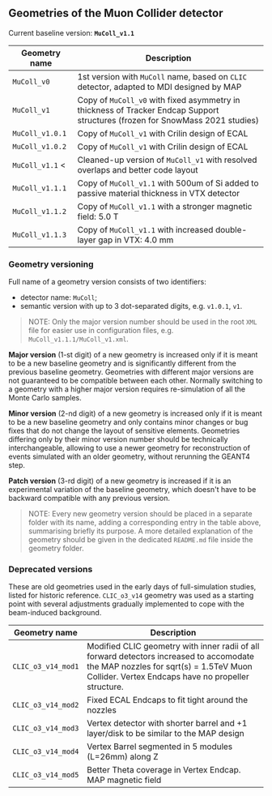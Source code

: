 ## Geometries of the Muon Collider detector

Current baseline version: **`MuColl_v1.1`**

| Geometry name             | Description |
|---------------------------|-------------|
| `MuColl_v0`               | 1st version with `MuColl` name, based on `CLIC` detector, adapted to MDI designed by MAP |
| `MuColl_v1`               | Copy of `MuColl_v0` with fixed asymmetry in thickness of Tracker Endcap Support structures (frozen for SnowMass 2021 studies) |
| `MuColl_v1.0.1`           | Copy of `MuColl_v1` with Crilin design of ECAL |
| `MuColl_v1.0.2`           | Copy of `MuColl_v1` with Crilin design of ECAL |
| `MuColl_v1.1` <           | Cleaned-up version of `MuColl_v1` with resolved overlaps and better code layout |
| `MuColl_v1.1.1`           | Copy of `MuColl_v1.1` with 500um of Si added to passive material thickness in VTX detector |
| `MuColl_v1.1.2`           | Copy of `MuColl_v1.1` with a stronger magnetic field: 5.0 T |
| `MuColl_v1.1.3`           | Copy of `MuColl_v1.1` with increased double-layer gap in VTX: 4.0 mm |


### Geometry versioning

Full name of a geometry version consists of two identifiers:
* detector name: `MuColl`;
* semantic version with up to 3 dot-separated digits, e.g. `v1.0.1`, `v1`.

> NOTE: Only the major version number should be used in the root `XML` file for easier use in configuration files, e.g. `MuColl_v1.1.1/MuColl_v1.xml`.

**Major version** (1-st digit) of a new geometry is increased only if it is meant to be a new baseline geometry and is significantly different from the previous baseline geometry.
Geometries with different major versions are not guaranteed to be compatible between each other.
Normally switching to a geometry with a higher major version requires re-simulation of all the Monte Carlo samples.

**Minor version** (2-nd digit) of a new geometry is increased only if it is meant to be a new baseline geometry and only contains minor changes or bug fixes that do not change the layout of sensitive elements.
Geometries differing only by their minor version number should be technically interchangeable, allowing to use a newer geometry for reconstruction of events simulated with an older geometry, without rerunning the GEANT4 step.

**Patch version** (3-rd digit) of a new geometry is increased if it is an experimental variation of the baseline geometry, which doesn't have to be backward compatible with any previous version.

> NOTE: Every new geometry version should be placed in a separate folder with its name, adding a corresponding entry in the table above, summarising briefly its purpose.
> A more detailed explanation of the geometry should be given in the dedicated `README.md` file inside the geometry folder.


### Deprecated versions

These are old geometries used in the early days of full-simulation studies, listed for historic reference.
`CLIC_o3_v14` geometry was used as a starting point with several adjustments gradually implemented to cope with the beam-induced background.

| Geometry name             | Description |
|---------------------------|-------------|
| `CLIC_o3_v14_mod1`        | Modified CLIC geometry with inner radii of all forward detectors increased to accomodate the MAP nozzles for sqrt(s) = 1.5TeV Muon Collider. Vertex Endcaps have no propeller structure. |
| `CLIC_o3_v14_mod2`        | Fixed ECAL Endcaps to fit tight around the nozzles |
| `CLIC_o3_v14_mod3`        | Vertex detector with shorter barrel and +1 layer/disk to be similar to the MAP design |
| `CLIC_o3_v14_mod4`        | Vertex Barrel segmented in 5 modules (L=26mm) along Z |
| `CLIC_o3_v14_mod5`        | Better Theta coverage in Vertex Endcap. MAP magnetic field |
